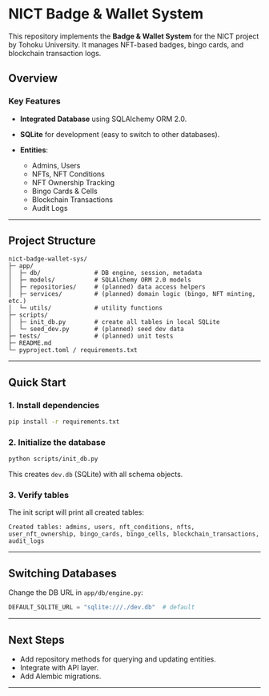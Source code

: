 # NICT Badge & Wallet System

This repository implements the **Badge & Wallet System** for the NICT project by Tohoku University. It manages NFT-based badges, bingo cards, and blockchain transaction logs.

## Overview

### Key Features

* **Integrated Database** using SQLAlchemy ORM 2.0.
* **SQLite** for development (easy to switch to other databases).
* **Entities**:

  * Admins, Users
  * NFTs, NFT Conditions
  * NFT Ownership Tracking
  * Bingo Cards & Cells
  * Blockchain Transactions
  * Audit Logs

---

## Project Structure

```
nict-badge-wallet-sys/
├─ app/
│  ├─ db/               # DB engine, session, metadata
│  ├─ models/           # SQLAlchemy ORM 2.0 models
│  ├─ repositories/     # (planned) data access helpers
│  ├─ services/         # (planned) domain logic (bingo, NFT minting, etc.)
│  └─ utils/            # utility functions
├─ scripts/
│  ├─ init_db.py        # create all tables in local SQLite
│  └─ seed_dev.py       # (planned) seed dev data
├─ tests/               # (planned) unit tests
├─ README.md
└─ pyproject.toml / requirements.txt
```

---

## Quick Start

### 1. Install dependencies

```bash
pip install -r requirements.txt
```

### 2. Initialize the database

```bash
python scripts/init_db.py
```

This creates `dev.db` (SQLite) with all schema objects.

### 3. Verify tables

The init script will print all created tables:

```
Created tables: admins, users, nft_conditions, nfts, user_nft_ownership, bingo_cards, bingo_cells, blockchain_transactions, audit_logs
```

---

## Switching Databases

Change the DB URL in `app/db/engine.py`:

```python
DEFAULT_SQLITE_URL = "sqlite:///./dev.db"  # default
```

---

## Next Steps

* Add repository methods for querying and updating entities.
* Integrate with API layer.
* Add Alembic migrations.

---
